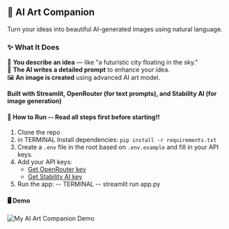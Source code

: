 #

## 🎨 AI Art Companion

Turn your ideas into beautiful AI-generated images using natural language.  



### ✨ What It Does

🧠 **You describe an idea** — like "a futuristic city floating in the sky."  
💬 **The AI writes a detailed prompt** to enhance your idea.  
🖼️ **An image is created** using advanced AI art model.

**Built with Streamlit, OpenRouter (for text prompts), and Stability AI (for image generation)**


#### 🚀 How to Run -- Read all steps first before starting!!

1. Clone the repo
2. in TERMINAL Install dependencies: `pip install -r requirements.txt`
3. Create a `.env` file in the root based on `.env.example` and fill in your API keys.
4. Add your API keys:
   - [Get OpenRouter key](https://openrouter.ai/settings/keys)
   - [Get Stability AI key](https://platform.stability.ai/account/keys)
5. Run the app:
 -- TERMINAL --
streamlit run app.py

#### 🖥️ Demo
![My AI Art Companion Demo](AI-Art-Comp-demo.gif)
